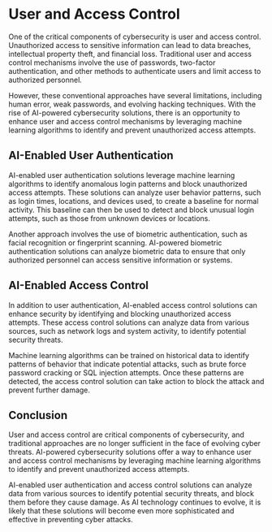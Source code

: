 User and Access Control
======================================================================

One of the critical components of cybersecurity is user and access control. Unauthorized access to sensitive information can lead to data breaches, intellectual property theft, and financial loss. Traditional user and access control mechanisms involve the use of passwords, two-factor authentication, and other methods to authenticate users and limit access to authorized personnel.

However, these conventional approaches have several limitations, including human error, weak passwords, and evolving hacking techniques. With the rise of AI-powered cybersecurity solutions, there is an opportunity to enhance user and access control mechanisms by leveraging machine learning algorithms to identify and prevent unauthorized access attempts.

AI-Enabled User Authentication
------------------------------

AI-enabled user authentication solutions leverage machine learning algorithms to identify anomalous login patterns and block unauthorized access attempts. These solutions can analyze user behavior patterns, such as login times, locations, and devices used, to create a baseline for normal activity. This baseline can then be used to detect and block unusual login attempts, such as those from unknown devices or locations.

Another approach involves the use of biometric authentication, such as facial recognition or fingerprint scanning. AI-powered biometric authentication solutions can analyze biometric data to ensure that only authorized personnel can access sensitive information or systems.

AI-Enabled Access Control
-------------------------

In addition to user authentication, AI-enabled access control solutions can enhance security by identifying and blocking unauthorized access attempts. These access control solutions can analyze data from various sources, such as network logs and system activity, to identify potential security threats.

Machine learning algorithms can be trained on historical data to identify patterns of behavior that indicate potential attacks, such as brute force password cracking or SQL injection attempts. Once these patterns are detected, the access control solution can take action to block the attack and prevent further damage.

Conclusion
----------

User and access control are critical components of cybersecurity, and traditional approaches are no longer sufficient in the face of evolving cyber threats. AI-powered cybersecurity solutions offer a way to enhance user and access control mechanisms by leveraging machine learning algorithms to identify and prevent unauthorized access attempts.

AI-enabled user authentication and access control solutions can analyze data from various sources to identify potential security threats, and block them before they cause damage. As AI technology continues to evolve, it is likely that these solutions will become even more sophisticated and effective in preventing cyber attacks.
